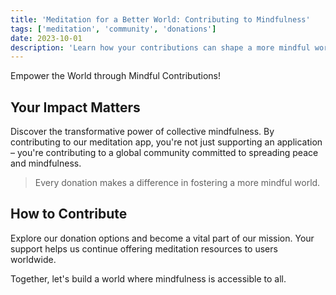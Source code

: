 ```yaml
---
title: 'Meditation for a Better World: Contributing to Mindfulness'
tags: ['meditation', 'community', 'donations']
date: 2023-10-01
description: 'Learn how your contributions can shape a more mindful world through our meditation app.'
---
```


Empower the World through Mindful Contributions!

## Your Impact Matters

Discover the transformative power of collective mindfulness. By contributing to our meditation app, you're not just supporting an application – you're contributing to a global community committed to spreading peace and mindfulness.

> Every donation makes a difference in fostering a more mindful world.

## How to Contribute

Explore our donation options and become a vital part of our mission. Your support helps us continue offering meditation resources to users worldwide.

Together, let's build a world where mindfulness is accessible to all.
